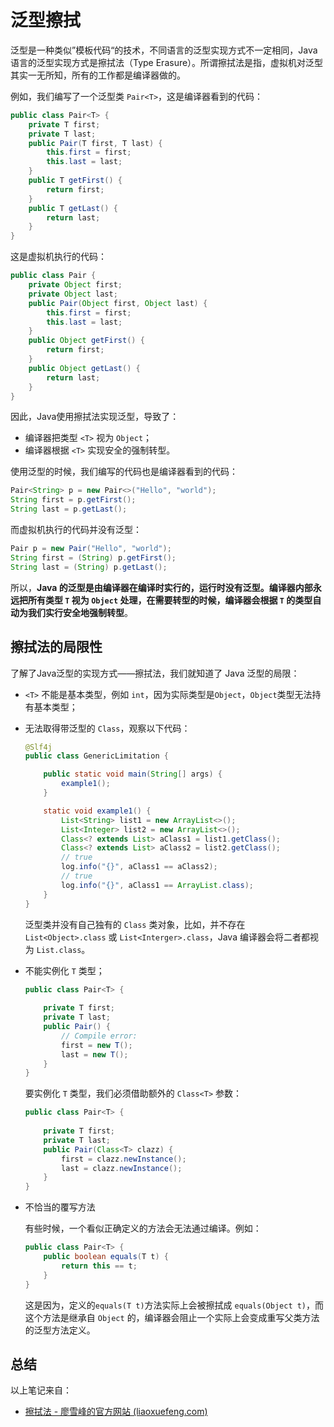 # 泛型擦拭

泛型是一种类似”模板代码“的技术，不同语言的泛型实现方式不一定相同，Java 语言的泛型实现方式是擦拭法（Type Erasure）。所谓擦拭法是指，虚拟机对泛型其实一无所知，所有的工作都是编译器做的。

例如，我们编写了一个泛型类 `Pair<T>`，这是编译器看到的代码：

```java
public class Pair<T> {
    private T first;
    private T last;
    public Pair(T first, T last) {
        this.first = first;
        this.last = last;
    }
    public T getFirst() {
        return first;
    }
    public T getLast() {
        return last;
    }
}
```

这是虚拟机执行的代码：

```java
public class Pair {
    private Object first;
    private Object last;
    public Pair(Object first, Object last) {
        this.first = first;
        this.last = last;
    }
    public Object getFirst() {
        return first;
    }
    public Object getLast() {
        return last;
    }
}
```

因此，Java使用擦拭法实现泛型，导致了：

- 编译器把类型 `<T>` 视为 `Object`；
- 编译器根据 `<T>` 实现安全的强制转型。

使用泛型的时候，我们编写的代码也是编译器看到的代码：

```java
Pair<String> p = new Pair<>("Hello", "world");
String first = p.getFirst();
String last = p.getLast();
```

而虚拟机执行的代码并没有泛型：

```java
Pair p = new Pair("Hello", "world");
String first = (String) p.getFirst();
String last = (String) p.getLast();
```

所以，**Java 的泛型是由编译器在编译时实行的，运行时没有泛型。编译器内部永远把所有类型 `T` 视为 `Object` 处理，在需要转型的时候，编译器会根据 `T` 的类型自动为我们实行安全地强制转型**。

## 擦拭法的局限性

了解了Java泛型的实现方式——擦拭法，我们就知道了 Java 泛型的局限：

- `<T>` 不能是基本类型，例如 `int`，因为实际类型是`Object`，`Object`类型无法持有基本类型；

- 无法取得带泛型的 `Class`，观察以下代码：

  ```java
  @Slf4j
  public class GenericLimitation {
  
      public static void main(String[] args) {
          example1();
      }
  
      static void example1() {
          List<String> list1 = new ArrayList<>();
          List<Integer> list2 = new ArrayList<>();
          Class<? extends List> aClass1 = list1.getClass();
          Class<? extends List> aClass2 = list2.getClass();
          // true
          log.info("{}", aClass1 == aClass2);
          // true
          log.info("{}", aClass1 == ArrayList.class);
      }
  }
  ```

  泛型类并没有自己独有的 `Class` 类对象，比如，并不存在 `List<Object>.class` 或 `List<Interger>.class`，Java 编译器会将二者都视为 `List.class`。

- 不能实例化 `T` 类型；

  ```java
  public class Pair<T> {
      
      private T first;
      private T last;
      public Pair() {
          // Compile error:
          first = new T();
          last = new T();
      }
  }
  ```

  要实例化 `T` 类型，我们必须借助额外的 `Class<T>` 参数：

  ```java
  public class Pair<T> {
      
      private T first;
      private T last;
      public Pair(Class<T> clazz) {
          first = clazz.newInstance();
          last = clazz.newInstance();
      }
  }
  ```

- 不恰当的覆写方法

  有些时候，一个看似正确定义的方法会无法通过编译。例如：

  ```java
  public class Pair<T> {
      public boolean equals(T t) {
          return this == t;
      }
  }
  ```

  这是因为，定义的`equals(T t)`方法实际上会被擦拭成 `equals(Object t)`，而这个方法是继承自 `Object` 的，编译器会阻止一个实际上会变成重写父类方法的泛型方法定义。


## 总结

以上笔记来自：

- [擦拭法 - 廖雪峰的官方网站 (liaoxuefeng.com)](https://www.liaoxuefeng.com/wiki/1252599548343744/1265104600263968)